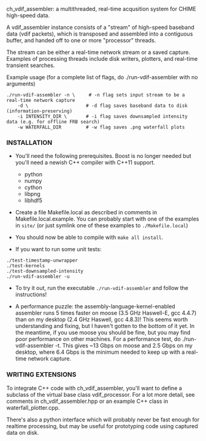 ch_vdif_assembler: a multithreaded, real-time acqusition system for CHIME high-speed data.

A vdif_assembler instance consists of a "stream" of high-speed baseband data (vdif packets), 
which is transposed and assembled into a contiguous buffer, and handed off to one or more
"processor" threads.

The stream can be either a real-time network stream or a saved capture.
Examples of processing threads include disk writers, plotters, and real-time transient searches.

Example usage (for a complete list of flags, do ./run-vdif-assembler with no arguments)
```
./run-vdif-assembler -n \     # -n flag sets input stream to be a real-time network capture
    -d \                     # -d flag saves baseband data to disk (information-preserving)
    -i INTENSITY_DIR \       # -i flag saves downsampled intensity data (e.g. for offline FRB search)
    -w WATERFALL_DIR         # -w flag saves .png waterfall plots
```

### INSTALLATION

- You'll need the following prerequisites.  Boost is no longer
  needed but you'll need a newish C++ compiler with C++11 support.
    - python
    - numpy
    - cython
    - libpng
    - libhdf5

- Create a file Makefile.local as described in comments in 
  Makefile.local.example.  You can probably start with one
  of the examples in `site/` (or just symlink one of these
  examples to `./Makefile.local`)

- You should now be able to compile with `make all install`.

- If you want to run some unit tests:
```
./test-timestamp-unwrapper
./test-kernels
./test-downsampled-intensity
./run-vdif-assembler -u
```

- To try it out, run the executable `./run-vdif-assembler`
  and follow the instructions!

- A performance puzzle: the assembly-language-kernel-enabled
  assembler runs 5 times faster on moose (3.5 GHz Haswell-E,
  gcc 4.4.7) than on my desktop (2.4 GHz Haswell, gcc 4.8.3)!
  This seems worth understanding and fixing, but I haven't gotten
  to the bottom of it yet.  In the meantime, if you use moose
  you should be fine, but you may find poor performance on other
  machines.  For a performance test, do ./run-vdif-assembler -t.
  This gives ~13 Gbps on moose and 2.5 Gbps on my desktop, where
  6.4 Gbps is the minimum needed to keep up with a real-time
  network capture.


### WRITING EXTENSIONS

To integrate C++ code with ch_vdif_assembler, you'll want to 
define a subclass of the virtual base class vdif_processor.  For 
a lot more detail, see comments in ch_vdif_assembler.hpp or
an example C++ class in waterfall_plotter.cpp.

There's also a python interface which will probably never be fast 
enough for realtime processing, but may be useful for prototyping 
code using captured data on disk.
